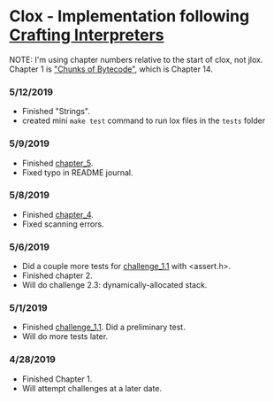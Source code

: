 # Clox - Implementation following [Crafting Interpreters](https://www.craftinginterpreters.com)

NOTE: I'm using chapter numbers relative to the start of clox, not jlox. Chapter 1 is ["Chunks of Bytecode"](http://www.craftinginterpreters.com/chunks-of-bytecode.html), which is Chapter 14.

### 5/12/2019
- Finished "Strings".
- created mini `make test` command to run lox files in the `tests` folder

### 5/9/2019
- Finished [chapter_5](https://github.com/kjbrawner22/clox/tree/chapter_5).
- Fixed typo in README journal.

### 5/8/2019
- Finished [chapter_4](https://github.com/kjbrawner22/clox/tree/chapter_4).
- Fixed scanning errors.

### 5/6/2019
- Did a couple more tests for [challenge_1.1](https://github.com/kjbrawner22/clox/tree/challenge_1.1) with <assert.h>.
- Finished chapter 2.
- Will do challenge 2.3: dynamically-allocated stack.

### 5/1/2019
- Finished [challenge_1.1](https://github.com/kjbrawner22/clox/tree/challenge_1.1). Did a preliminary test.
- Will do more tests later.

### 4/28/2019
- Finished Chapter 1.
- Will attempt challenges at a later date.